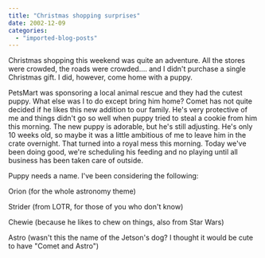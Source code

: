 ```yaml
---
title: "Christmas shopping surprises"
date: 2002-12-09
categories: 
  - "imported-blog-posts"
---
```


Christmas shopping this weekend was quite an adventure. All the stores were crowded, the roads were crowded…. and I didn't purchase a single Christmas gift. I did, however, come home with a puppy.

PetsMart was sponsoring a local animal rescue and they had the cutest puppy. What else was I to do except bring him home? Comet has not quite decided if he likes this new addition to our family. He's very protective of me and things didn't go so well when puppy tried to steal a cookie from him this morning. The new puppy is adorable, but he's still adjusting. He's only 10 weeks old, so maybe it was a little ambitious of me to leave him in the crate overnight. That turned into a royal mess this morning. Today we've been doing good, we're scheduling his feeding and no playing until all business has been taken care of outside.

Puppy needs a name. I've been considering the following:

Orion (for the whole astronomy theme)

Strider (from LOTR, for those of you who don't know)

Chewie (because he likes to chew on things, also from Star Wars)

Astro (wasn't this the name of the Jetson's dog? I thought it would be cute to have "Comet and Astro")
